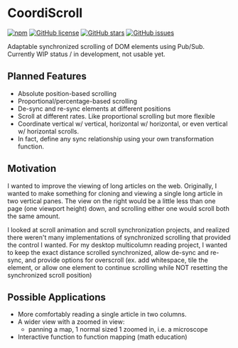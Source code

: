 # CoordiScroll
[![npm](https://img.shields.io/npm/v/coordiscroll)](https://github.com/jeffchiou/coordiscroll)
[![GitHub license](https://img.shields.io/github/license/jeffchiou/coordiscroll)](https://github.com/jeffchiou/coordiscroll/blob/master/LICENSE)
[![GitHub stars](https://img.shields.io/github/stars/jeffchiou/coordiscroll)](https://github.com/jeffchiou/coordiscroll/stargazers)
[![GitHub issues](https://img.shields.io/github/issues/jeffchiou/coordiscroll)](https://github.com/jeffchiou/coordiscroll/issues)

Adaptable synchronized scrolling of DOM elements using Pub/Sub. Currently WIP status / in development, not usable yet.

## Planned Features

- Absolute position-based scrolling
- Proportional/percentage-based scrolling
- De-sync and re-sync elements at different positions
- Scroll at different rates. Like proportional scrolling but more flexible
- Coordinate vertical w/ vertical, horizontal w/ horizontal, or even vertical w/ horizontal scrolls.
- In fact, define any sync relationship using your own transformation function.

## Motivation

I wanted to improve the viewing of long articles on the web. Originally, I wanted to make something for cloning and viewing a single long article in two vertical panes. The view on the right would be a little less than one page (one viewport height) down, and scrolling either one would scroll both the same amount.

I looked at scroll animation and scroll synchronization projects, and realized there weren't many implementations of synchronized scrolling that provided the control I wanted. For my desktop multicolumn reading project, I wanted to keep the exact distance scrolled synchronized, allow de-sync and re-sync, and provide options for overscroll (ex. add whitespace, tile the element, or allow one element to continue scrolling while NOT resetting the synchronized scroll position)

## Possible Applications

- More comfortably reading a single article in two columns.
- A wider view with a zoomed in view:
  - panning a map, 1 normal sized 1 zoomed in, i.e. a microscope
- Interactive function to function mapping (math education)
